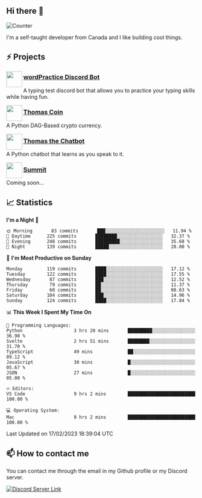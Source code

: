 <h2>Hi there 👋</h2>

![Counter](https://komarev.com/ghpvc/?username=principle105)

<p>I'm a self-taught developer from Canada and I like building cool things.</p>

<h2>⚡ Projects</h2>

<img align="left" src="https://i.imgur.com/BIzs17V.png" width="42" height="42" />
<h3><a target="_blank" href="http://wordpractice.principle.sh/">wordPractice Discord Bot</a></h3>
<p>A typing test discord bot that allows you to practice your typing skills while having fun.</p>

<img align="left" src="https://i.imgur.com/4FdQpgN.png" width="42" height="42" />
<h3><a href="https://github.com/principle105/thomas-coin">Thomas Coin</a></h3>
<p>A Python DAG-Based crypto currency.</p>

<img align="left" src="https://i.imgur.com/hA9YF2s.png" width="42" height="42" />
<h3><a href="https://github.com/principle105/thomasthechatbot">Thomas the Chatbot</a></h3>
<p>A Python chatbot that learns as you speak to it.</p>

<img align="left" src="https://i.imgur.com/Ly8Atho.png" width="42" height="42" />
<h3><a href="http://summit.sh/">Summit</a></h3>
<p>Coming soon...</p>

<h2>📈 Statistics</h2>

<!--START_SECTION:waka-->
**I'm a Night 🦉** 

```text
🌞 Morning       83 commits       ███░░░░░░░░░░░░░░░░░░░░░░   11.94 % 
🌆 Daytime      225 commits       ████████░░░░░░░░░░░░░░░░░   32.37 % 
🌃 Evening      248 commits       █████████░░░░░░░░░░░░░░░░   35.68 % 
🌙 Night        139 commits       █████░░░░░░░░░░░░░░░░░░░░   20.00 % 

```
📅 **I'm Most Productive on Sunday** 

```text
Monday         119 commits       ████░░░░░░░░░░░░░░░░░░░░░   17.12 % 
Tuesday        122 commits       ████░░░░░░░░░░░░░░░░░░░░░   17.55 % 
Wednesday       87 commits       ███░░░░░░░░░░░░░░░░░░░░░░   12.52 % 
Thursday        79 commits       ██░░░░░░░░░░░░░░░░░░░░░░░   11.37 % 
Friday          60 commits       ██░░░░░░░░░░░░░░░░░░░░░░░   08.63 % 
Saturday       104 commits       ███░░░░░░░░░░░░░░░░░░░░░░   14.96 % 
Sunday         124 commits       ████░░░░░░░░░░░░░░░░░░░░░   17.84 % 

```


📊 **This Week I Spent My Time On** 

```text
💬 Programming Languages: 
Python                   3 hrs 20 mins       █████████░░░░░░░░░░░░░░░░   36.90 % 
Svelte                   2 hrs 51 mins       ████████░░░░░░░░░░░░░░░░░   31.70 % 
TypeScript               49 mins             ██░░░░░░░░░░░░░░░░░░░░░░░   09.12 % 
JavaScript               30 mins             █░░░░░░░░░░░░░░░░░░░░░░░░   05.67 % 
JSON                     27 mins             █░░░░░░░░░░░░░░░░░░░░░░░░   05.00 % 

🔥 Editors: 
VS Code                  9 hrs 2 mins        █████████████████████████   100.00 % 

💻 Operating System: 
Mac                      9 hrs 2 mins        █████████████████████████   100.00 % 

```


 Last Updated on 17/02/2023 18:39:04 UTC
<!--END_SECTION:waka-->

<h2>📫 How to contact me</h2>

You can contact me through the email in my Github profile or my Discord server.

[![Discord Server Link](https://dcbadge.vercel.app/api/server/DHnk46C)](https://discord.gg/DHnk46C)

